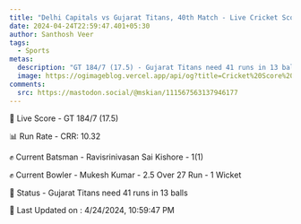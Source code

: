 ```yaml
---
title: "Delhi Capitals vs Gujarat Titans, 40th Match - Live Cricket Score"
date: 2024-04-24T22:59:47.401+05:30
author: Santhosh Veer
tags:
  - Sports
metas:
  description: "GT 184/7 (17.5) - Gujarat Titans need 41 runs in 13 balls"
  image: https://ogimageblog.vercel.app/api/og?title=Cricket%20Score%20%F0%9F%8F%8F
comments:
  src: https://mastodon.social/@mskian/111567563137946177
---
```


🔴 Live Score - GT 184/7 (17.5)  

📊 Run Rate - CRR: 10.32  

✊ Current Batsman - Ravisrinivasan Sai Kishore - 1(1)  

✊ Current Bowler - Mukesh Kumar - 2.5 Over 27 Run - 1 Wicket  

📑 Status - Gujarat Titans need 41 runs in 13 balls

<!--more-->

📝 Last Updated on : 4/24/2024, 10:59:47 PM
